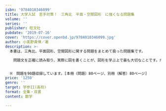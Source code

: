 ```yaml
---
isbn: '9784010346099'
title: 大学入試　苦手対策！　三角比　平面・空間図形　に強くなる問題集
volume: ''
series: ''
publisher: 旺文社
pubdate: '2019-07-16'
cover: 'https://cover.openbd.jp/9784010346099.jpg'
author: 小美野貴博／著
description: >-
  本書は、三角比、平面図形、空間図形に関する問題をまとめて扱った問題集です。

  　問題文を正確に読み取り、実際に図を書くことが、図形を学ぶ上で最も大切なことです。かくことでいろいろな図形の性質を意識するようになりますし、問題を解くこと以上に新たな発見をすることもあります。空間図形では実際に模型を作ってみることです。また、別解を見つけることや理解することも、とても大切です。時間はかかりますが、数学のいろいろな分野とのつながりを感じることもできるはずです。（「はじめに」より）


  ※　問題を90題収録しています。[本冊（問題）80ページ、別冊（解答）80ページ]
price: '1250'
genre: ''
target: 学参II(高校)
format: 全集・双書
content: 数学

---
```

